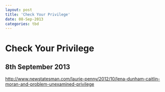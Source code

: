 ```yaml
---
layout: post
title: 'Check Your Privilege'
date: 08-Sep-2013
categories: tbd
---
```


# Check Your Privilege

## 8th September 2013

<a href="http://www.newstatesman.com/laurie-penny/2012/10/lena-dunham-caitlin-moran-and-problem-unexamined-privilege">http://www.newstatesman.com/laurie-penny/2012/10/lena-dunham-caitlin-moran-and-problem-unexamined-privilege</a>
